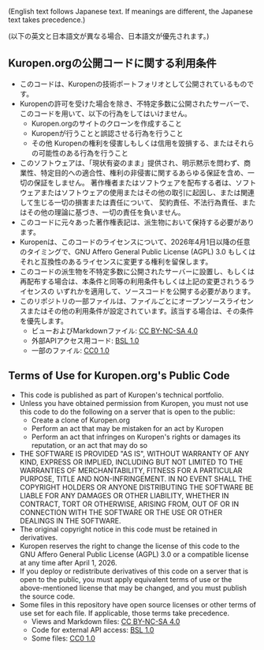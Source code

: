 (English text follows Japanese text.  If meanings are different, the Japanese text takes precedence.)

(以下の英文と日本語文が異なる場合、日本語文が優先されます。)

## Kuropen.orgの公開コードに関する利用条件

- このコードは、Kuropenの技術ポートフォリオとして公開されているものです。
- Kuropenの許可を受けた場合を除き、不特定多数に公開されたサーバーで、このコードを用いて、以下の行為をしてはいけません。
    - Kuropen.orgのサイトのクローンを作成すること
    - Kuropenが行うことと誤認させる行為を行うこと
    - その他 Kuropenの権利を侵害しもしくは信用を毀損する、またはそれらの可能性のある行為を行うこと
- このソフトウェアは、「現状有姿のまま」提供され、明示黙示を問わず、商業性、特定目的への適合性、権利の非侵害に関するあらゆる保証を含め、一切の保証をしません。
  著作権者またはソフトウェアを配布する者は、ソフトウェアまたはソフトウェアの使用またはその他の取引に起因し、または関連して生じる一切の損害または責任について、
  契約責任、不法行為責任、またはその他の理論に基づき、一切の責任を負いません。
- このコードに元々あった著作権表記は、派生物において保持する必要があります。
- Kuropenは、このコードのライセンスについて、2026年4月1日以降の任意のタイミングで、GNU Affero General Public License (AGPL) 3.0 もしくは 
  それと互換性のあるライセンスに変更する権利を留保します。
- このコードの派生物を不特定多数に公開されたサーバーに設置し、もしくは再配布する場合は、本条件と同等の利用条件もしくは上記の変更されうるライセンスの 
  いずれかを適用して、ソースコードを公開する必要があります。
- このリポジトリの一部ファイルは、ファイルごとにオープンソースライセンスまたはその他の利用条件が設定されています。該当する場合は、その条件を優先します。
    - ビューおよびMarkdownファイル: [CC BY-NC-SA 4.0](https://creativecommons.org/licenses/by-nc-sa/4.0/deed.ja)
    - 外部APIアクセス用コード: [BSL 1.0](https://opensource.org/licenses/BSL-1.0)
    - 一部のファイル: [CC0 1.0](https://creativecommons.org/publicdomain/zero/1.0/deed.ja)

## Terms of Use for Kuropen.org's Public Code

- This code is published as part of Kuropen's technical portfolio.
- Unless you have obtained permission from Kuropen, you must not use this code to do the following on a server 
  that is open to the public:
    - Create a clone of Kuropen.org
    - Perform an act that may be mistaken for an act by Kuropen
    - Perform an act that infringes on Kuropen's rights or damages its reputation, or an act that may do so
- THE SOFTWARE IS PROVIDED "AS IS", WITHOUT WARRANTY OF ANY KIND, EXPRESS OR IMPLIED, INCLUDING BUT NOT LIMITED TO 
  THE WARRANTIES OF MERCHANTABILITY, FITNESS FOR A PARTICULAR PURPOSE, TITLE AND NON-INFRINGEMENT. IN NO EVENT
  SHALL THE COPYRIGHT HOLDERS OR ANYONE DISTRIBUTING THE SOFTWARE BE LIABLE FOR ANY DAMAGES OR OTHER LIABILITY, 
  WHETHER IN CONTRACT, TORT OR OTHERWISE, ARISING FROM, OUT OF OR IN CONNECTION WITH THE SOFTWARE OR THE USE OR OTHER
  DEALINGS IN THE SOFTWARE.
- The original copyright notice in this code must be retained in derivatives.
- Kuropen reserves the right to change the license of this code to the GNU Affero General Public License (AGPL) 3.0 
  or a compatible license at any time after April 1, 2026.
- If you deploy or redistribute derivatives of this code on a server that is open to the public, you must apply 
  equivalent terms of use or the above-mentioned license that may be changed, and you must publish the source code.
- Some files in this repository have open source licenses or other terms of use set for each file. 
  If applicable, those terms take precedence.
    - Views and Markdown files: [CC BY-NC-SA 4.0](https://creativecommons.org/licenses/by-nc-sa/4.0/)
    - Code for external API access: [BSL 1.0](https://opensource.org/licenses/BSL-1.0)
    - Some files: [CC0 1.0](https://creativecommons.org/publicdomain/zero/1.0/)
